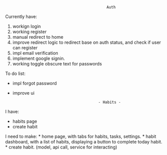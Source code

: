                                                  Auth                                                  
Currently have:
1. workign login
2. working register
3. manual redirect to home
4. improve redirect logic to redirect base on auth status, and check if user can register
5. impl email verification
6. implement google signin.
7. working toggle obscure text for passwords


To do list:
* impl forgot password
* improve ui

                                            - Habits -
I have:
* habits page
* create habit

I need to make:
    * home page, with tabs for habits, tasks, settings.
    * habit dashboard, with a list of habits, displaying a button to complete today habit.
    * create habit. (model, api call, service for interacting)
    
    